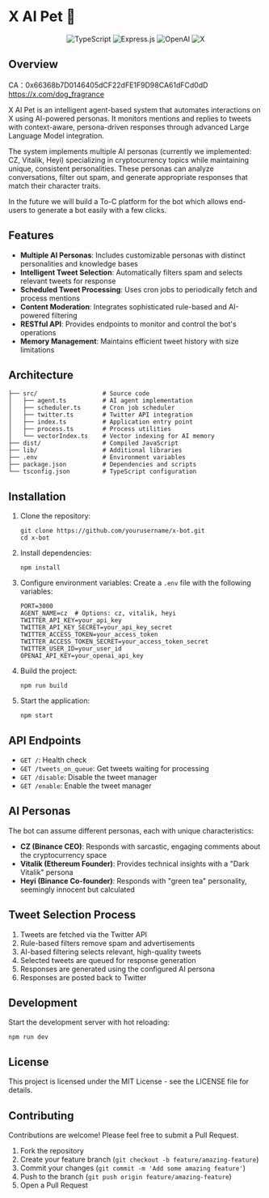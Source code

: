 # X AI Pet 🥜

<div align="center">
  <img src="https://img.shields.io/badge/typescript-%23007ACC.svg?style=for-the-badge&logo=typescript&logoColor=white" alt="TypeScript">
  <img src="https://img.shields.io/badge/express.js-%23404d59.svg?style=for-the-badge&logo=express&logoColor=%2361DAFB" alt="Express.js">
  <img src="https://img.shields.io/badge/OpenAI-412991?style=for-the-badge&logo=OpenAI&logoColor=white" alt="OpenAI">
  <img src="https://img.shields.io/badge/X-%23000000.svg?style=for-the-badge&logo=X&logoColor=white" alt="X">
</div>

## Overview
CA：0x66368b7D0146405dCF22dFE1F9D98CA61dFCd0dD
https://x.com/dog_fragrance

X AI Pet is an intelligent agent-based system that automates interactions on X using AI-powered personas. It monitors mentions and replies to tweets with context-aware, persona-driven responses through advanced Large Language Model integration.

The system implements multiple AI personas (currently we implemented: CZ, Vitalik, Heyi) specializing in cryptocurrency topics while maintaining unique, consistent personalities. These personas can analyze conversations, filter out spam, and generate appropriate responses that match their character traits.

In the future we will build a To-C platform for the bot which allows end-users to generate a bot easily with a few clicks.

## Features

- **Multiple AI Personas**: Includes customizable personas with distinct personalities and knowledge bases
- **Intelligent Tweet Selection**: Automatically filters spam and selects relevant tweets for response
- **Scheduled Tweet Processing**: Uses cron jobs to periodically fetch and process mentions
- **Content Moderation**: Integrates sophisticated rule-based and AI-powered filtering
- **RESTful API**: Provides endpoints to monitor and control the bot's operations
- **Memory Management**: Maintains efficient tweet history with size limitations

## Architecture

```
├── src/                  # Source code
│   ├── agent.ts          # AI agent implementation
│   ├── scheduler.ts      # Cron job scheduler
│   ├── twitter.ts        # Twitter API integration
│   ├── index.ts          # Application entry point
│   ├── process.ts        # Process utilities
│   └── vectorIndex.ts    # Vector indexing for AI memory
├── dist/                 # Compiled JavaScript
├── lib/                  # Additional libraries
├── .env                  # Environment variables
├── package.json          # Dependencies and scripts
└── tsconfig.json         # TypeScript configuration
```

## Installation

1. Clone the repository:
   ```
   git clone https://github.com/yourusername/x-bot.git
   cd x-bot
   ```

2. Install dependencies:
   ```
   npm install
   ```

3. Configure environment variables:
   Create a `.env` file with the following variables:
   ```
   PORT=3000
   AGENT_NAME=cz  # Options: cz, vitalik, heyi
   TWITTER_API_KEY=your_api_key
   TWITTER_API_KEY_SECRET=your_api_key_secret
   TWITTER_ACCESS_TOKEN=your_access_token
   TWITTER_ACCESS_TOKEN_SECRET=your_access_token_secret
   TWITTER_USER_ID=your_user_id
   OPENAI_API_KEY=your_openai_api_key
   ```

4. Build the project:
   ```
   npm run build
   ```

5. Start the application:
   ```
   npm start
   ```

## API Endpoints

- `GET /`: Health check
- `GET /tweets_on_queue`: Get tweets waiting for processing
- `GET /disable`: Disable the tweet manager
- `GET /enable`: Enable the tweet manager

## AI Personas

The bot can assume different personas, each with unique characteristics:

- **CZ (Binance CEO)**: Responds with sarcastic, engaging comments about the cryptocurrency space
- **Vitalik (Ethereum Founder)**: Provides technical insights with a "Dark Vitalik" persona
- **Heyi (Binance Co-founder)**: Responds with "green tea" personality, seemingly innocent but calculated

## Tweet Selection Process

1. Tweets are fetched via the Twitter API
2. Rule-based filters remove spam and advertisements
3. AI-based filtering selects relevant, high-quality tweets
4. Selected tweets are queued for response generation
5. Responses are generated using the configured AI persona
6. Responses are posted back to Twitter

## Development

Start the development server with hot reloading:
```
npm run dev
```

## License

This project is licensed under the MIT License - see the LICENSE file for details.

## Contributing

Contributions are welcome! Please feel free to submit a Pull Request.

1. Fork the repository
2. Create your feature branch (`git checkout -b feature/amazing-feature`)
3. Commit your changes (`git commit -m 'Add some amazing feature'`)
4. Push to the branch (`git push origin feature/amazing-feature`)
5. Open a Pull Request
